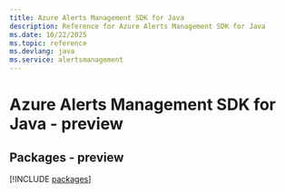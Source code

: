 ```yaml
---
title: Azure Alerts Management SDK for Java
description: Reference for Azure Alerts Management SDK for Java
ms.date: 10/22/2025
ms.topic: reference
ms.devlang: java
ms.service: alertsmanagement
---
```

# Azure Alerts Management SDK for Java - preview
## Packages - preview
[!INCLUDE [packages](alerts-management-index.md)]